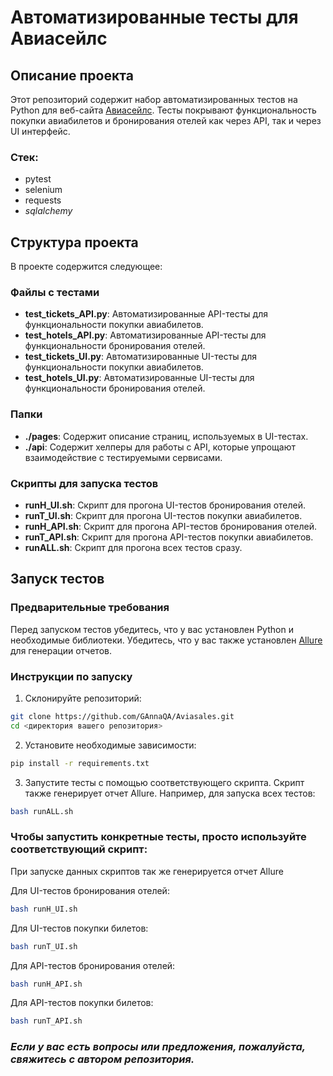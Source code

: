 # Автоматизированные тесты для Авиасейлс

## Описание проекта

Этот репозиторий содержит набор автоматизированных тестов на Python для веб-сайта [Авиасейлс](https://www.aviasales.ru/). Тесты покрывают функциональность покупки авиабилетов и бронирования отелей как через API, так и через UI интерфейс.

### Стек:
- pytest
- selenium
- requests
- _sqlalchemy_

## Структура проекта

В проекте содержится следующее:

### Файлы с тестами

- **test_tickets_API.py**: Автоматизированные API-тесты для функциональности покупки авиабилетов.
- **test_hotels_API.py**: Автоматизированные API-тесты для функциональности бронирования отелей.
- **test_tickets_UI.py**: Автоматизированные UI-тесты для функциональности покупки авиабилетов.
- **test_hotels_UI.py**: Автоматизированные UI-тесты для функциональности бронирования отелей.

### Папки

- **./pages**: Содержит описание страниц, используемых в UI-тестах.
- **./api**: Содержит хелперы для работы с API, которые упрощают взаимодействие с тестируемыми сервисами.

### Скрипты для запуска тестов

- **runH_UI.sh**: Скрипт для прогона UI-тестов бронирования отелей.
- **runT_UI.sh**: Скрипт для прогона UI-тестов покупки авиабилетов.
- **runH_API.sh**: Скрипт для прогона API-тестов бронирования отелей.
- **runT_API.sh**: Скрипт для прогона API-тестов покупки авиабилетов.
- **runALL.sh**: Скрипт для прогона всех тестов сразу.

## Запуск тестов

### Предварительные требования

Перед запуском тестов убедитесь, что у вас установлен Python и необходимые библиотеки. Убедитесь, что у вас также установлен [Allure](https://docs.qameta.io/allure/) для генерации отчетов.

### Инструкции по запуску

1. Склонируйте репозиторий:
```bash
git clone https://github.com/GAnnaQA/Aviasales.git
cd <директория вашего репозитория>
```
2. Установите необходимые зависимости:
```bash
pip install -r requirements.txt
```
3. Запустите тесты с помощью соответствующего скрипта. Скрипт также генерирует отчет Allure. Например, для запуска всех тестов:
```bash
bash runALL.sh
```
### Чтобы запустить конкретные тесты, просто используйте соответствующий скрипт:
При запуске данных скриптов так же генерируется отчет Allure

Для UI-тестов бронирования отелей:
```bash
bash runH_UI.sh
```
Для UI-тестов покупки билетов:
```bash
bash runT_UI.sh
```
Для API-тестов бронирования отелей:
```bash
bash runH_API.sh
```
Для API-тестов покупки билетов:
```bash
bash runT_API.sh
```



### *Если у вас есть вопросы или предложения, пожалуйста, свяжитесь с автором репозитория.*

